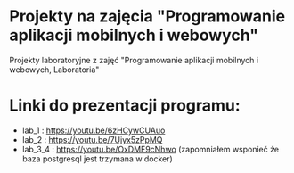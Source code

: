 # Projekty na zajęcia "Programowanie aplikacji mobilnych i webowych"
Projekty laboratoryjne z zajęć "Programowanie aplikacji mobilnych i webowych, Laboratoria"

# Linki do prezentacji programu:
* lab_1 : https://youtu.be/6zHCywCUAuo
* lab_2 : https://youtu.be/7Ujyx5zPpMQ
* lab_3_4 : https://youtu.be/OxDMF9cNhwo (zapomniałem wsponieć że baza postgresql jest trzymana w docker) 
